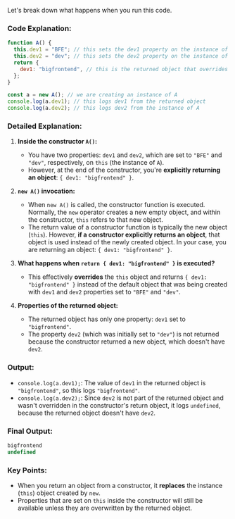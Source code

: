 Let's break down what happens when you run this code.

### Code Explanation:
```javascript
function A() {
  this.dev1 = "BFE"; // this sets the dev1 property on the instance of A
  this.dev2 = "dev"; // this sets the dev2 property on the instance of A
  return {
    dev1: "bigfrontend", // this is the returned object that overrides dev1
  };
}

const a = new A(); // we are creating an instance of A
console.log(a.dev1); // this logs dev1 from the returned object
console.log(a.dev2); // this logs dev2 from the instance of A
```

### Detailed Explanation:

1. **Inside the constructor `A()`:**
   - You have two properties: `dev1` and `dev2`, which are set to `"BFE"` and `"dev"`, respectively, on `this` (the instance of `A`).
   - However, at the end of the constructor, you're **explicitly returning an object**: `{ dev1: "bigfrontend" }`.

2. **`new A()` invocation:**
   - When `new A()` is called, the constructor function is executed. Normally, the `new` operator creates a new empty object, and within the constructor, `this` refers to that new object.
   - The return value of a constructor function is typically the new object (`this`). However, **if a constructor explicitly returns an object**, that object is used instead of the newly created object. In your case, you are returning an object: `{ dev1: "bigfrontend" }`.

3. **What happens when `return { dev1: "bigfrontend" }` is executed?**
   - This effectively **overrides** the `this` object and returns `{ dev1: "bigfrontend" }` instead of the default object that was being created with `dev1` and `dev2` properties set to `"BFE"` and `"dev"`.
   
4. **Properties of the returned object:**
   - The returned object has only one property: `dev1` set to `"bigfrontend"`.
   - The property `dev2` (which was initially set to `"dev"`) is not returned because the constructor returned a new object, which doesn't have `dev2`.

### Output:

- `console.log(a.dev1);`: The value of `dev1` in the returned object is `"bigfrontend"`, so this logs `"bigfrontend"`.
- `console.log(a.dev2);`: Since `dev2` is not part of the returned object and wasn't overridden in the constructor's return object, it logs `undefined`, because the returned object doesn't have `dev2`.

### Final Output:
```javascript
bigfrontend
undefined
```

### Key Points:
- When you return an object from a constructor, it **replaces** the instance (`this`) object created by `new`.
- Properties that are set on `this` inside the constructor will still be available unless they are overwritten by the returned object.

